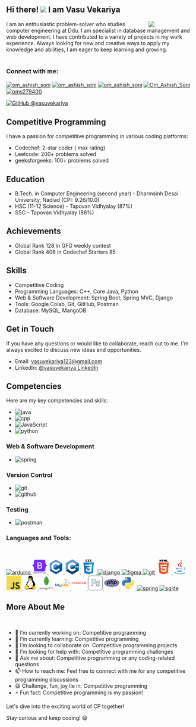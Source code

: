 
<div>

## Hi there! <img src="https://media.giphy.com/media/cLGu3Icy4OImKOJpai/giphy.gif" width="32"> I am Vasu Vekariya 

<img align='right' src="https://media1.giphy.com/media/St8Fupl4K8Lyl5E9G7/giphy.gif?cid=ecf05e47z9x7dwocmvenuctj07lj7sfrhua3xqsoklr0cch4&ep=v1_gifs_related&rid=giphy.gif&ct=s" width="24%">
I am an enthusiastic problem-solver who studies computer engineering at Ddu. I am specialist in database management and web development. I have contributed to a variety of projects in my work experience. Always looking for new and creative ways to apply my knowledge and abilities, I am eager to keep learning and growing.

</div>
<!--
<p><img align="left" src="https://github-readme-stats.vercel.app/api/top-langs?username=vasuvekariya&show_icons=true&locale=en&layout=compact" alt="vasuvekariya" /></p>
<p>&nbsp;<img align="center" src="https://github-readme-stats.vercel.app/api?username=vasuvekariya&show_icons=true&locale=en" alt="vasuvekariya" /></p>
<p><img align="center" src="https://github-readme-streak-stats.herokuapp.com/?user=vasuvekariya&" alt="vasuvekariya" /></p>
-->

<br/>

<h3 align="left">Connect with me:</h3>
<p align="left">
<a href="https://www.linkedin.com/in/vasuvekariya/" target="blank"><img align="center" src="https://raw.githubusercontent.com/rahuldkjain/github-profile-readme-generator/master/src/images/icons/Social/linked-in-alt.svg" alt="om_ashish_soni" height="30" width="40" /></a>
<a href="https://www.codechef.com/users/vasuvekariya" target="blank"><img align="center" src="https://cdn.jsdelivr.net/npm/simple-icons@3.1.0/icons/codechef.svg" alt="om_ashish_soni" height="30" width="40" /></a>
<a href="https://codeforces.com/profile/viiivery" target="blank"><img align="center" src="https://raw.githubusercontent.com/rahuldkjain/github-profile-readme-generator/master/src/images/icons/Social/codeforces.svg" alt="om_ashish_soni" height="30" width="40" /></a>
<a href="https://leetcode.com/u/vasuvekariya123/" target="blank"><img align="center" src="https://raw.githubusercontent.com/rahuldkjain/github-profile-readme-generator/master/src/images/icons/Social/leet-code.svg" alt="Om_Ashish_Soni" height="30" width="40" /></a>
<a href="https://www.geeksforgeeks.org/user/vasuvekas46e/" target="blank"><img align="center" src="https://raw.githubusercontent.com/rahuldkjain/github-profile-readme-generator/master/src/images/icons/Social/geeks-for-geeks.svg" alt="oms279400" height="30" width="40" /></a>

</p>


[![GitHub @vasuvekariya](https://img.shields.io/github/followers/vasuvekariya?label=follow&style=social)](https://github.com/vasuvekariya/)





<!--

### <img src="https://media.giphy.com/media/cj87CxfRtrUifF3Ryk/giphy.gif" width="40"> My Stats 
![vasuvekariya github stats](https://github-readme-stats.vercel.app/api?username=vasuvekariya&show_icons=true)  

![vasuvekariya streak stats](https://github-readme-streak-stats.herokuapp.com/?user=vasuvekariya&)  
-->



## Competitive Programming

I have a passion for competitive programming in various coding platforms:

- Codechef: 2-star coder ( max rating)
- Leetcode: 200+ problems solved
- geeksforgeeks: 100+ problems solved

## Education

- B.Tech. in Computer Engineering (second year) - Dharmsinh Desai University, Nadiad (CPI: 9.26/10.0)
- HSC (11-12 Science) - Tapovan Vidhyalay (87%)
- SSC - Tapovan Vidhyalay (86%)

## Achievements

- Global Rank 128 in GFG weekly contest
- Global Rank 406 in Codechef Starters 85

## Skills

- Competitive Coding
- Programming Languages: C++, Core Java, Python
- Web & Software Development: Spring Boot, Spring MVC, Django
- Tools: Google Colab, Git, GitHub, Postman
  <!-- - Techstack: MEAN Stack, MERN Stack -->
- Database: MySQL, MangoDB



<!--## Projects

Here are some noteworthy projects I've worked on:



1. **AI Search Engine - Anusandhan** (Web) [Source Code](https://github.com/om-ashish-soni/ai_search_engine)
   - Tech stack: Python , Streamlit, NodeJS, Playwright, Hugging Face Transformers, Mistral , Mixtral , LLM
   - Description: Anusandhan is an AI-powered search engine designed to provide real-time search capabilities with concise answers and reference sources. It features a frontend UI written in Streamlit for easy interaction and a backend API developed using Node.js.

2. **Vivechan AI For Spirtual Assistance** (Web) [Source Code](https://github.com/om-ashish-soni/vivechan-multilingual)
   - Tech stack: Python , Streamlit, FAISS , Hugging Face Transformers, Mistral , Mixtral , LLM
   - Description: Vivechan AI - a powerful AI capable of reasoning on Spiritual Matters, capable of QnA , Discussions on Spiritual Matters.

3. **TopShlok** (Web) [Source Code](https://github.com/om-ashish-soni/TopShlok) [Live Demo](https://topshlok.streamlit.app/)
   - Tech stack: Python , Streamlit, Sentence Transformers, Annoy Indices
   - Description: TopShlok : The AI assistant on Shrimad Bhagwad Geeta Ask any query and it will reply most insightful shlok meaning from Shrimad Bhagwad Geeta

4. **Competitive Coding Hub** (Web, Android, iOS)
   - Tech stack: MongoDB, Angular, Node.js, Express.js, Flutter, JWT, ACE lib
   - Description: A comprehensive platform for competitive programming and DSA practice, offering programming problems and solutions in C++, Python, and JavaScript.

5. **Network Graph Visualizer** (Web App)
   - Tech stack: SVG, jQuery, JavaScript
   - Description: An interactive web app for visualizing and downloading graphs with real-time updates and dynamic input modifications.

6. **Student GPA Predictor** (Web)
   - Tech stack: Linear Regression, Python, NumPy, PyTorch
   - Description: Developed an AI model using linear regression and Gradient Descent algorithm to predict a student's GPA based on their internal exam marks.
-->

## Get in Touch

If you have any questions or would like to collaborate, reach out to me. I'm always excited to discuss new ideas and opportunities.

- Email: [vasuvekariya123@gmail.com](mailto:vasuvekariya123@gmail.com)
- LinkedIn: [@vasuvekariya LinkedIn](https://www.linkedin.com/in/vasuvekariya/)
  
## Competencies


Here are my key competencies and skills:

- ![java](https://img.shields.io/badge/java-%FFA500.svg?style=for-the-badge&logo=java&logoColor=white)
- ![cpp](https://img.shields.io/badge/c%2B%2B-%2300599C.svg?style=for-the-badge&logo=c%2B%2B&logoColor=white)
- ![JavaScript](https://img.shields.io/badge/JavaScript-%23F7DF1E.svg?style=for-the-badge&logo=javascript&logoColor=black)
- ![python](https://img.shields.io/badge/python-%233776AB.svg?style=for-the-badge&logo=python&logoColor=white)

### Web & Software Development

- ![spring](https://img.shields.io/badge/spring-%236DB33F.svg?style=for-the-badge&logo=spring&logoColor=white) 
<!--- ![node](https://img.shields.io/badge/node.js-%23339933.svg?style=for-the-badge&logo=node.js&logoColor=white) 
- ![react](https://img.shields.io/badge/react-%2361DAFB.svg?style=for-the-badge&logo=react&logoColor=white)
- ![angular](https://img.shields.io/badge/angular-%23DD0031.svg?style=for-the-badge&logo=angular&logoColor=white)
 - ![flutter](https://img.shields.io/badge/flutter-%2302569B.svg?style=for-the-badge&logo=flutter&logoColor=white)  -->

<!--
### Cloud Technologies

- ![gcp](https://img.shields.io/badge/Google%20Cloud-%234285F4.svg?style=for-the-badge&logo=google-cloud&logoColor=white) 
- ![docker](https://img.shields.io/badge/docker-%232496ED.svg?style=for-the-badge&logo=docker&logoColor=white) 
- ![aws](https://img.shields.io/badge/AWS-%23FF9900.svg?style=for-the-badge&logo=amazon-aws&logoColor=white) 
- ![heroku](https://img.shields.io/badge/heroku-%23430098.svg?style=for-the-badge&logo=heroku&logoColor=white)
-->  

### Version Control

- ![git](https://img.shields.io/badge/git-%23F05033.svg?style=for-the-badge&logo=git&logoColor=white) 
- ![github](https://img.shields.io/badge/github-%23181717.svg?style=for-the-badge&logo=github&logoColor=white) 


<!-- ### Machine Learning & Deep Learning -->

<!-- - ![scikit-learn](https://img.shields.io/badge/scikit--learn-%23F7931E.svg?style=for-the-badge&logo=scikit-learn&logoColor=white) scikit-learn -->
<!-- - ![pandas](https://img.shields.io/badge/pandas-%23150458.svg?style=for-the-badge&logo=pandas&logoColor=white) pandas -->
<!-- - ![pytorch](https://img.shields.io/badge/pytorch-%23EE4C2C.svg?style=for-the-badge&logo=pytorch&logoColor=white) PyTorch -->
<!-- - ![matplotlib](https://img.shields.io/badge/matplotlib-%23FF6C37.svg?style=for-the-badge&logo=matplotlib&logoColor=white) matplotlib -->
<!-- - ![colab](https://img.shields.io/badge/Google%20Colab-%23F9AB00.svg?style=for-the-badge&logo=google-colab&logoColor=white)  -->
<!-- - ![kaggle](https://img.shields.io/badge/kaggle-%2320BEFF.svg?style=for-the-badge&logo=kaggle&logoColor=white) Kaggle -->


### Testing

- ![postman](https://img.shields.io/badge/postman-%23FF6C37.svg?style=for-the-badge&logo=postman&logoColor=white)

<h3 align="left">Languages and Tools:</h3>
<br>
<p align="left"> 
  <a href="https://www.arduino.cc/" target="_blank" rel="noreferrer"> <img src="https://cdn.worldvectorlogo.com/logos/arduino-1.svg" alt="arduino" width="40" height="40"/> </a> 
  <a href="https://getbootstrap.com" target="_blank" rel="noreferrer"> <img src="https://raw.githubusercontent.com/devicons/devicon/master/icons/bootstrap/bootstrap-plain-wordmark.svg" alt="bootstrap" width="40" height="40"/> </a> 
  <a href="https://www.cprogramming.com/" target="_blank" rel="noreferrer"> <img src="https://raw.githubusercontent.com/devicons/devicon/master/icons/c/c-original.svg" alt="c" width="40" height="40"/> </a> 
  <a href="https://www.w3schools.com/cpp/" target="_blank" rel="noreferrer"> <img src="https://raw.githubusercontent.com/devicons/devicon/master/icons/cplusplus/cplusplus-original.svg" alt="cplusplus" width="40" height="40"/> </a> 
  <a href="https://www.w3schools.com/css/" target="_blank" rel="noreferrer"> <img src="https://raw.githubusercontent.com/devicons/devicon/master/icons/css3/css3-original-wordmark.svg" alt="css3" width="40" height="40"/> </a> 
  <a href="https://www.djangoproject.com/" target="_blank" rel="noreferrer"> <img src="https://cdn.worldvectorlogo.com/logos/django.svg" alt="django" width="40" height="40"/> </a> 
  <a href="https://www.figma.com/" target="_blank" rel="noreferrer"> <img src="https://www.vectorlogo.zone/logos/figma/figma-icon.svg" alt="figma" width="40" height="40"/> </a> 
  <a href="https://git-scm.com/" target="_blank" rel="noreferrer"> <img src="https://www.vectorlogo.zone/logos/git-scm/git-scm-icon.svg" alt="git" width="40" height="40"/> </a> 
  <a href="https://www.w3.org/html/" target="_blank" rel="noreferrer"> <img src="https://raw.githubusercontent.com/devicons/devicon/master/icons/html5/html5-original-wordmark.svg" alt="html5" width="40" height="40"/> </a> 
  <a href="https://www.java.com" target="_blank" rel="noreferrer"> <img src="https://raw.githubusercontent.com/devicons/devicon/master/icons/java/java-original.svg" alt="java" width="40" height="40"/> </a> 
  <a href="https://developer.mozilla.org/en-US/docs/Web/JavaScript" target="_blank" rel="noreferrer"> <img src="https://raw.githubusercontent.com/devicons/devicon/master/icons/javascript/javascript-original.svg" alt="javascript" width="40" height="40"/> </a> 
  <a href="https://www.linux.org/" target="_blank" rel="noreferrer"> <img src="https://raw.githubusercontent.com/devicons/devicon/master/icons/linux/linux-original.svg" alt="linux" width="40" height="40"/> 
  </a> 
  <a href="https://www.mongodb.com/" target="_blank" rel="noreferrer"> <img src="https://raw.githubusercontent.com/devicons/devicon/master/icons/mongodb/mongodb-original-wordmark.svg" alt="mongodb" width="40" height="40"/> </a> 
  <a href="https://www.mysql.com/" target="_blank" rel="noreferrer"> <img src="https://raw.githubusercontent.com/devicons/devicon/master/icons/mysql/mysql-original-wordmark.svg" alt="mysql" width="40" height="40"/> </a> 
  <a href="https://www.oracle.com/" target="_blank" rel="noreferrer"> <img src="https://raw.githubusercontent.com/devicons/devicon/master/icons/oracle/oracle-original.svg" alt="oracle" width="40" height="40"/> </a> 
  <a href="https://www.photoshop.com/en" target="_blank" rel="noreferrer"> <img src="https://raw.githubusercontent.com/devicons/devicon/master/icons/photoshop/photoshop-line.svg" alt="photoshop" width="40" height="40"/> </a> 
  <a href="https://www.php.net" target="_blank" rel="noreferrer"> <img src="https://raw.githubusercontent.com/devicons/devicon/master/icons/php/php-original.svg" alt="php" width="40" height="40"/> </a> 
  <a href="https://www.python.org" target="_blank" rel="noreferrer"> <img src="https://raw.githubusercontent.com/devicons/devicon/master/icons/python/python-original.svg" alt="python" width="40" height="40"/> </a> 
  <a href="https://spring.io/" target="_blank" rel="noreferrer"> <img src="https://www.vectorlogo.zone/logos/springio/springio-icon.svg" alt="spring" width="40" height="40"/> </a> 
  <a href="https://www.sqlite.org/" target="_blank" rel="noreferrer"> <img src="https://www.vectorlogo.zone/logos/sqlite/sqlite-icon.svg" alt="sqlite" width="40" height="40"/> </a> 
</p>




## More About Me
<br>

- 🔭 I’m currently working on: Competitive programming
- 🌱 I’m currently learning: Competitive programming
- 👯 I’m looking to collaborate on: Competitive programming projects
- 🤔 I’m looking for help with: Competitive programming challenges
- 💬 Ask me about: Competitive programming or any coding-related questions
- 📫 How to reach me: Feel free to connect with me for any competitive programming discussions
- 😄 Challenge, fun, joy lie in: Competitive programming
- ⚡ Fun fact: Competitive programming is my passion!
<!--
-  🔭 I’m currently working on: AI
- 🌱 I’m currently learning: AI
- 👯 I’m looking to collaborate on: AI projects
- 🤔 I’m looking for help with: AI challenges
- 💬 Ask me about: AI or any coding-related questions
- 📫 How to reach me: Feel free to connect with me for any AI discussions
- 😄 Challenge, fun, joy lie in: AI
- ⚡ Fun fact: AI is my passion!
-->
Let's dive into the exciting world of CP together!

Stay curious and keep coding! 😄




<!--
<img src="https://github-profile-trophy.vercel.app/?username=vasuvekariya">
-->
